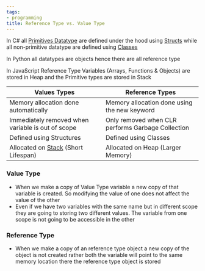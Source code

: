 ```yaml
---
tags:
- programming
title: Reference Type vs. Value Type
---
```


In C# all [Primitives Datatype](../programming-languages/c-sharp/fundamental-concepts/primitives-datatype.md) are defined under the hood using [Structs](../programming-languages/c-sharp/object-oriented-concepts/structs.md) while all non-primitive datatype are defined using [Classes](../programming-languages/c-sharp/object-oriented-concepts/csharp-classes.md)

In Python all datatypes are objects hence there are all reference type 

In JavaScript Reference Type Variables (Arrays, Functions & Objects) are stored in Heap and the Primitive types are stored in Stack

| Values Types                                                                                      | Reference Types                                   |
| ------------------------------------------------------------------------------------------------- | ------------------------------------------------- |
| Memory allocation done automatically                                                              | Memory allocation done using the new keyword      |
| Immediately removed when variable is out of scope                                                 | Only removed when CLR performs Garbage Collection |
| Defined using Structures                                                                          | Defined using Classes                             |
| Allocated on [Stack](../data-structures-and-algorithms/data-structures/stack.md) (Short Lifespan) | Allocated on Heap (Larger Memory)                 |

### Value Type

* When we make a copy of Value Type variable a new copy of that variable is created. So modifying the value of one does not affect the value of the other
* Even if we have two variables with the same name but in different scope they are going to storing two different values. The variable from one scope is not going to be accessible in the other

### Reference Type

* When we make a copy of an reference type object a new copy of the object is not created rather both the variable will point to the same memory location there the reference type object is stored
